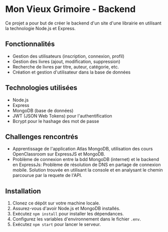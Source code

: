 # Mon Vieux Grimoire - Backend

Ce projet a pour but de créer le backend d'un site d'une librairie en utilisant la technologie Node.js et Express.

## Fonctionnalités

- Gestion des utilisateurs (inscription, connexion, profil)
- Gestion des livres (ajout, modification, suppression)
- Recherche de livres par titre, auteur, catégorie, etc.
- Création et gestion d'utilisateur dans la base de données

## Technologies utilisées

- Node.js
- Express
- MongoDB (base de données)
- JWT (JSON Web Tokens) pour l'authentification
- Bcrypt pour le hashage des mot de passe

## Challenges rencontrés 
- Apprentissage de l'application Atlas MongoDB, utilisation des cours OpenClassroom sur ExpressJS et MongoDB.
- Problème de connexion entre la bdd MongoDB (internet) et le backend en ExpressJs: Problème de résolution de DNS en partage de connexion mobile. Solution trouvée en utilisant la console et en analysant le chemin parcourue par la requete de l'API.

## Installation

1. Clonez ce dépôt sur votre machine locale.
2. Assurez-vous d'avoir Node.js et MongoDB installés.
3. Exécutez `npm install` pour installer les dépendances.
4. Configurez les variables d'environnement dans le fichier `.env`.
5. Exécutez `npm start` pour lancer le serveur.
